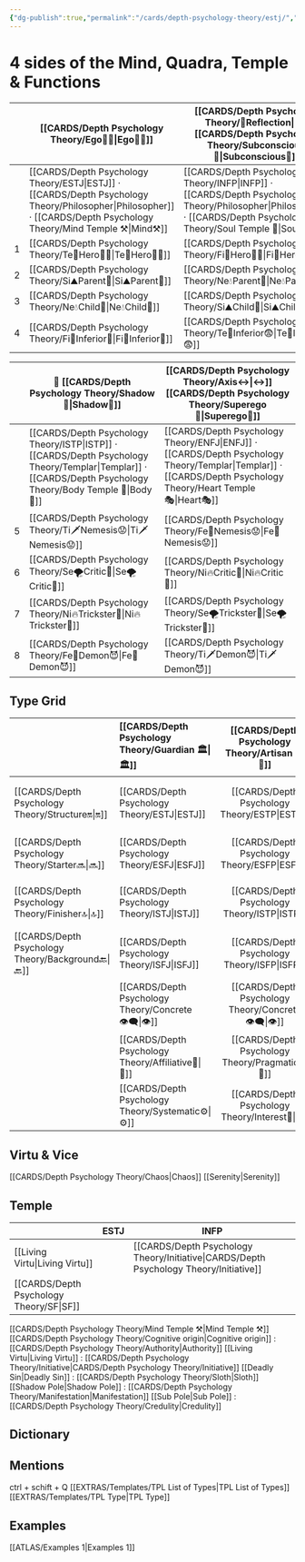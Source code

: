 ```yaml
---
{"dg-publish":true,"permalink":"/cards/depth-psychology-theory/estj/","created":"2023-01-05T11:09:22.669+01:00","updated":"2023-04-25T11:19:49.219+02:00"}
---
```


# 4 sides  of the Mind, Quadra, Temple & Functions 

|      | [[CARDS/Depth Psychology Theory/Ego🙋‍♂️\|Ego🙋‍♂️]] | [[CARDS/Depth Psychology Theory/🔀Reflection\|🔀]] [[CARDS/Depth Psychology Theory/Subconscious🤸\|Subconscious🤸]] |
| ---- | ----------------------------------- | -------------------------------------------------------------- |
|  | [[CARDS/Depth Psychology Theory/ESTJ\|ESTJ]] · [[CARDS/Depth Psychology Theory/Philosopher\|Philosopher]] · [[CARDS/Depth Psychology Theory/Mind Temple ⚒️\|Mind⚒️]]                           | [[CARDS/Depth Psychology Theory/INFP\|INFP]] · [[CARDS/Depth Psychology Theory/Philosopher\|Philosopher]] · [[CARDS/Depth Psychology Theory/Soul Temple 👥\|Soul👥]]                                                |
| 1     | [[CARDS/Depth Psychology Theory/Te🏹Hero🦸‍♂️\|Te🏹Hero🦸‍♂️]]                   |    [[CARDS/Depth Psychology Theory/Fi🧭Hero🦸‍♂️\|Fi🧭Hero🦸‍♂️]]                                                              |
| 2     | [[CARDS/Depth Psychology Theory/Si⛰️Parent🤨\|Si⛰️Parent🤨]]                    |             [[CARDS/Depth Psychology Theory/Ne💧Parent🤨\|Ne💧Parent🤨]]                                                   |
| 3    | [[CARDS/Depth Psychology Theory/Ne💧Child👼\|Ne💧Child👼]]                     |                               [[CARDS/Depth Psychology Theory/Si⛰️Child👼\|Si⛰️Child👼]]                                 |
| 4    | [[CARDS/Depth Psychology Theory/Fi🧭Inferior👶\|Fi🧭Inferior👶]]                  |                                              [[CARDS/Depth Psychology Theory/Te🏹Inferior😨\|Te🏹Inferior😨]]                  |

|      | 💫 [[CARDS/Depth Psychology Theory/Shadow👤\|Shadow👤]]  | [[CARDS/Depth Psychology Theory/Axis↔️\|↔️]] [[CARDS/Depth Psychology Theory/Superego👹\|Superego👹]]  |
| ---- | -------------------------------------- | ----------------------------------------------------- |
|  | [[CARDS/Depth Psychology Theory/ISTP\|ISTP]] · [[CARDS/Depth Psychology Theory/Templar\|Templar]] · [[CARDS/Depth Psychology Theory/Body Temple 🌳\|Body🌳]]                        | [[CARDS/Depth Psychology Theory/ENFJ\|ENFJ]] · [[CARDS/Depth Psychology Theory/Templar\|Templar]] · [[CARDS/Depth Psychology Theory/Heart Temple 🎭\|Heart🎭]]                                        |
| 5    | [[CARDS/Depth Psychology Theory/Ti🗡️Nemesis😟\|Ti🗡️Nemesis😟]]                      |   [[CARDS/Depth Psychology Theory/Fe💉Nemesis😟\|Fe💉Nemesis😟]]                                                     |
| 6     | [[CARDS/Depth Psychology Theory/Se🌪️Critic🤔\|Se🌪️Critic🤔]]                       |     [[CARDS/Depth Psychology Theory/Ni🔥Critic🤔\|Ni🔥Critic🤔]]                                                  |
| 7     | [[CARDS/Depth Psychology Theory/Ni🔥Trickster🤡\|Ni🔥Trickster🤡]]                    |      [[CARDS/Depth Psychology Theory/Se🌪️Trickster🤡\|Se🌪️Trickster🤡]]                                                 |
| 8     | [[CARDS/Depth Psychology Theory/Fe💉Demon😈\|Fe💉Demon😈]]                        |           [[CARDS/Depth Psychology Theory/Ti🗡️Demon😈\|Ti🗡️Demon😈]]                                            |


## Type Grid 

|                      | [[CARDS/Depth Psychology Theory/Guardian 🏛️\|🏛️]]   |  [[CARDS/Depth Psychology Theory/Artisan 🧰\|🧰]]   | [[CARDS/Depth Psychology Theory/Future-Thinker 🔮\|🔮]] | [[CARDS/Depth Psychology Theory/Idealist🦄\|🦄]]    |                       |                            |                     |
|:-------------------- |:--------------------- |:---------------------:|:------------------------- |:--------------------- |:--------------------- |:-------------------------- |:--------------------- |
| [[CARDS/Depth Psychology Theory/Structure🔛\|🔛]]  | [[CARDS/Depth Psychology Theory/ESTJ\|ESTJ]]              |       [[CARDS/Depth Psychology Theory/ESTP\|ESTP]]        | [[CARDS/Depth Psychology Theory/ENTJ\|ENTJ]]                  | [[CARDS/Depth Psychology Theory/ENFJ\|ENFJ]]              | [[CARDS/Depth Psychology Theory/Direct➡️\|➡️]]      | [[CARDS/Depth Psychology Theory/Initiating👋\|👋]]       | [[CARDS/Depth Psychology Theory/Outcome🏆\|🎯]]     |
| [[CARDS/Depth Psychology Theory/Starter🔜\|🔜]]    | [[CARDS/Depth Psychology Theory/ESFJ\|ESFJ]]              |       [[CARDS/Depth Psychology Theory/ESFP\|ESFP]]        | [[CARDS/Depth Psychology Theory/ENTP\|ENTP]]                  | [[CARDS/Depth Psychology Theory/ENFP\|ENFP]]              | [[CARDS/Depth Psychology Theory/Informative↪️\|↪️]] | [[CARDS/Depth Psychology Theory/Initiating👋\|👋]]       | [[CARDS/Depth Psychology Theory/Progression🏃\|🚧]] |
| [[CARDS/Depth Psychology Theory/Finisher🔝\|🔝]]   | [[CARDS/Depth Psychology Theory/ISTJ\|ISTJ]]              |       [[CARDS/Depth Psychology Theory/ISTP\|ISTP]]        | [[CARDS/Depth Psychology Theory/INTJ\|INTJ]]                  | [[CARDS/Depth Psychology Theory/INFJ\|INFJ]]              | [[CARDS/Depth Psychology Theory/Direct➡️\|➡️]]      | [[CARDS/Depth Psychology Theory/Responding🧘‍♂️\|🧘‍♂️]] | [[CARDS/Depth Psychology Theory/Progression🏃\|🚧]] |
| [[CARDS/Depth Psychology Theory/Background🔙\|🔙]] | [[CARDS/Depth Psychology Theory/ISFJ\|ISFJ]]              |       [[CARDS/Depth Psychology Theory/ISFP\|ISFP]]        | [[CARDS/Depth Psychology Theory/INTP\|INTP]]                  | [[CARDS/Depth Psychology Theory/INFP\|INFP]]              | [[CARDS/Depth Psychology Theory/Informative↪️\|↪️]] | [[CARDS/Depth Psychology Theory/Responding🧘‍♂️\|🧘‍♂️]] | [[CARDS/Depth Psychology Theory/Outcome🏆\|🎯]]     |
|                      | [[CARDS/Depth Psychology Theory/Concrete👁️‍🗨️\|👁️]] | [[CARDS/Depth Psychology Theory/Concrete👁️‍🗨️\|👁️]] | [[CARDS/Depth Psychology Theory/Abstract🧲\|🧲]]        | [[CARDS/Depth Psychology Theory/Abstract🧲\|🧲]]    |                       |                            |                       |
|                      | [[CARDS/Depth Psychology Theory/Affiliative🐜\|🐜]] |  [[CARDS/Depth Psychology Theory/Pragmatic🦊\|🦊]]  | [[CARDS/Depth Psychology Theory/Pragmatic🦊\|🦊]]       | [[CARDS/Depth Psychology Theory/Affiliative🐜\|🐜]] |                       |                            |                       |
|                      | [[CARDS/Depth Psychology Theory/Systematic⚙️\|⚙️]]  |  [[CARDS/Depth Psychology Theory/Interest👀\|👀]]   | [[CARDS/Depth Psychology Theory/Systematic⚙️\|⚙️]]      | [[CARDS/Depth Psychology Theory/Interest👀\|👀]]    |                       |                            |                       |


## Virtu & Vice
[[CARDS/Depth Psychology Theory/Chaos\|Chaos]] [[Serenity\|Serenity]] 

## Temple 

|                  | ESTJ          | INFP                                         |
| ---------------- | ------------- | -------------------------------------------- |
| [[Living Virtu\|Living Virtu]] |               | [[CARDS/Depth Psychology Theory/Initiative\|CARDS/Depth Psychology Theory/Initiative]] |
| [[CARDS/Depth Psychology Theory/SF\|SF]]                 |               |                                              |

[[CARDS/Depth Psychology Theory/Mind Temple ⚒️\|Mind Temple ⚒️]]
[[CARDS/Depth Psychology Theory/Cognitive origin\|Cognitive origin]] : [[CARDS/Depth Psychology Theory/Authority\|Authority]]
[[Living Virtu\|Living Virtu]] : [[CARDS/Depth Psychology Theory/Initiative\|CARDS/Depth Psychology Theory/Initiative]]
[[Deadly Sin\|Deadly Sin]] : [[CARDS/Depth Psychology Theory/Sloth\|Sloth]]
[[Shadow Pole\|Shadow Pole]] : [[CARDS/Depth Psychology Theory/Manifestation\|Manifestation]]
[[Sub Pole\|Sub Pole]] : [[CARDS/Depth Psychology Theory/Credulity\|Credulity]]

## Dictionary


## Mentions 
ctrl + schift + Q
[[EXTRAS/Templates/TPL List of Types\|TPL List of Types]]
[[EXTRAS/Templates/TPL Type\|TPL Type]]

## Examples 
[[ATLAS/Examples 1\|Examples 1]] 